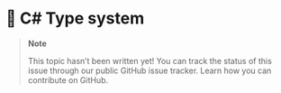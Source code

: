 # 🔧 C# Type system

> **Note**
> 
> This topic hasn’t been written yet! You can track the status of this issue through our public GitHub issue tracker. Learn how you can contribute on GitHub.
